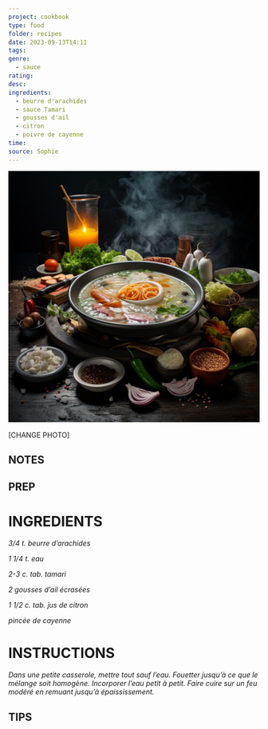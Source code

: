 ```yaml
---
project: cookbook
type: food
folder: recipes
date: 2023-09-13T14:11
tags: 
genre:
  - sauce
rating: 
desc: 
ingredients:
  - beurre d'arachides
  - sauce Tamari
  - gousses d'ail
  - citron
  - poivre de cayenne
time: 
source: Sophie
---
```


![IMAGE](_default.png)


[CHANGE PHOTO]


## NOTES




## PREP


# INGREDIENTS

_3/4 t. beurre d’arachides_

_1 1/4 t. eau_

_2-3 c. tab. tamari_

_2 gousses d’ail écrasées_

_1 1/2 c. tab. jus de citron_

_pincée de cayenne_


# INSTRUCTIONS

_Dans une petite casserole, mettre tout sauf_
_l’eau. Fouetter jusqu’à ce que le mélange soit_
_homogène. Incorporer l’eau petit à petit. Faire_
_cuire sur un feu modéré en remuant jusqu’à_
_épaississement._


## TIPS



